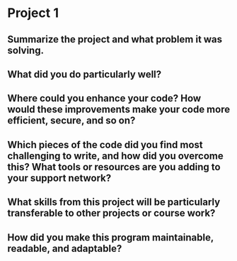 # Project 1 
## Summarize the project and what problem it was solving.

## What did you do particularly well?

## Where could you enhance your code? How would these improvements make your code more efficient, secure, and so on?

## Which pieces of the code did you find most challenging to write, and how did you overcome this? What tools or resources are you adding to your support network?

## What skills from this project will be particularly transferable to other projects or course work?

## How did you make this program maintainable, readable, and adaptable?
